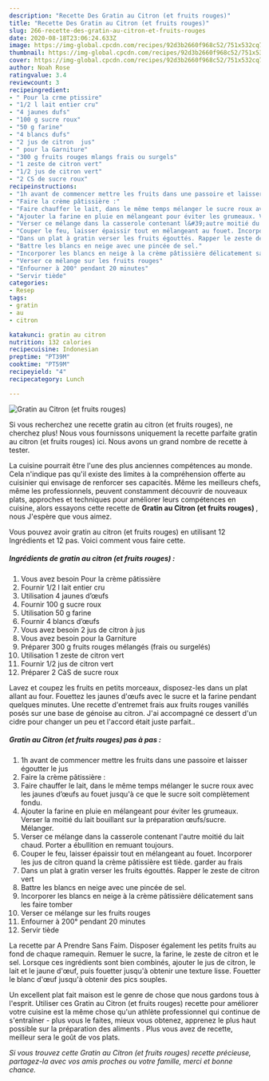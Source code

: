 ```yaml
---
description: "Recette Des Gratin au Citron (et fruits rouges)"
title: "Recette Des Gratin au Citron (et fruits rouges)"
slug: 266-recette-des-gratin-au-citron-et-fruits-rouges
date: 2020-08-18T23:06:24.633Z
image: https://img-global.cpcdn.com/recipes/92d3b2660f968c52/751x532cq70/gratin-au-citron-et-fruits-rouges-photo-principale-de-la-recette.jpg
thumbnail: https://img-global.cpcdn.com/recipes/92d3b2660f968c52/751x532cq70/gratin-au-citron-et-fruits-rouges-photo-principale-de-la-recette.jpg
cover: https://img-global.cpcdn.com/recipes/92d3b2660f968c52/751x532cq70/gratin-au-citron-et-fruits-rouges-photo-principale-de-la-recette.jpg
author: Noah Rose
ratingvalue: 3.4
reviewcount: 3
recipeingredient:
- " Pour la crme ptissire"
- "1/2 l lait entier cru"
- "4 jaunes dufs"
- "100 g sucre roux"
- "50 g farine"
- "4 blancs dufs"
- "2 jus de citron  jus"
- " pour la Garniture"
- "300 g fruits rouges mlangs frais ou surgels"
- "1 zeste de citron vert"
- "1/2 jus de citron vert"
- "2 CS de sucre roux"
recipeinstructions:
- "1h avant de commencer mettre les fruits dans une passoire et laisser égoutter le jus"
- "Faire la crème pâtissière :"
- "Faire chauffer le lait, dans le même temps mélanger le sucre roux avec les jaunes d’œufs au fouet jusqu&#39;à ce que le sucre soit complètement fondu."
- "Ajouter la farine en pluie en mélangeant pour éviter les grumeaux. Verser la moitié du lait bouillant sur la préparation œufs/sucre. Mélanger."
- "Verser ce mélange dans la casserole contenant l&#39;autre moitié du lait chaud. Porter a ébullition en remuant toujours."
- "Couper le feu, laisser épaissir tout en mélangeant au fouet. Incorporer les jus de citron quand la crème pâtissière est tiède. garder au frais"
- "Dans un plat à gratin verser les fruits égouttés. Rapper le zeste de citron vert"
- "Battre les blancs en neige avec une pincée de sel."
- "Incorporer les blancs en neige à la crème pâtissière délicatement sans les faire tomber"
- "Verser ce mélange sur les fruits rouges"
- "Enfourner à 200° pendant 20 minutes"
- "Servir tiède"
categories:
- Resep
tags:
- gratin
- au
- citron

katakunci: gratin au citron 
nutrition: 132 calories
recipecuisine: Indonesian
preptime: "PT39M"
cooktime: "PT59M"
recipeyield: "4"
recipecategory: Lunch

---
```



![Gratin au Citron (et fruits rouges)](https://img-global.cpcdn.com/recipes/92d3b2660f968c52/751x532cq70/gratin-au-citron-et-fruits-rouges-photo-principale-de-la-recette.jpg)

Si vous recherchez une recette gratin au citron (et fruits rouges), ne cherchez plus! Nous vous fournissons uniquement la recette parfaite gratin au citron (et fruits rouges) ici. Nous avons un grand nombre de recette à tester.

La cuisine pourrait être l'une des plus anciennes compétences au monde. Cela n'indique pas qu'il existe des limites à la compréhension offerte au cuisinier qui envisage de renforcer ses capacités. Même les meilleurs chefs, même les professionnels, peuvent constamment découvrir de nouveaux plats, approches et techniques pour améliorer leurs compétences en cuisine, alors essayons cette recette de <strong> Gratin au Citron (et fruits rouges) </strong>, nous J'espère que vous aimez.

<!--inarticleads1-->

Vous pouvez avoir gratin au citron (et fruits rouges) en utilisant 12 Ingrédients et 12 pas. Voici comment vous faire cette.

##### Ingrédients de gratin au citron (et fruits rouges) :

1. Vous avez besoin  Pour la crème pâtissière
1. Fournir 1/2 l lait entier cru
1. Utilisation 4 jaunes d’œufs
1. Fournir 100 g sucre roux
1. Utilisation 50 g farine
1. Fournir 4 blancs d’œufs
1. Vous avez besoin 2 jus de citron à jus
1. Vous avez besoin  pour la Garniture
1. Préparer 300 g fruits rouges mélangés (frais ou surgelés)
1. Utilisation 1 zeste de citron vert
1. Fournir 1/2 jus de citron vert
1. Préparer 2 CàS de sucre roux


Lavez et coupez les fruits en petits morceaux, disposez-les dans un plat allant au four. Fouettez les jaunes d&#39;œufs avec le sucre et la farine pendant quelques minutes. Une recette d&#39;entremet frais aux fruits rouges vanillés posés sur une base de génoise au citron. J&#39;ai accompagné ce dessert d&#39;un cidre pour changer un peu et l&#39;accord était juste parfait.. 

<!--inarticleads2-->

##### Gratin au Citron (et fruits rouges) pas à pas :

1. 1h avant de commencer mettre les fruits dans une passoire et laisser égoutter le jus
1. Faire la crème pâtissière :
1. Faire chauffer le lait, dans le même temps mélanger le sucre roux avec les jaunes d’œufs au fouet jusqu&#39;à ce que le sucre soit complètement fondu.
1. Ajouter la farine en pluie en mélangeant pour éviter les grumeaux. Verser la moitié du lait bouillant sur la préparation œufs/sucre. Mélanger.
1. Verser ce mélange dans la casserole contenant l&#39;autre moitié du lait chaud. Porter a ébullition en remuant toujours.
1. Couper le feu, laisser épaissir tout en mélangeant au fouet. Incorporer les jus de citron quand la crème pâtissière est tiède. garder au frais
1. Dans un plat à gratin verser les fruits égouttés. Rapper le zeste de citron vert
1. Battre les blancs en neige avec une pincée de sel.
1. Incorporer les blancs en neige à la crème pâtissière délicatement sans les faire tomber
1. Verser ce mélange sur les fruits rouges
1. Enfourner à 200° pendant 20 minutes
1. Servir tiède


La recette par A Prendre Sans Faim. Disposer également les petits fruits au fond de chaque ramequin. Remuer le sucre, la farine, le zeste de citron et le sel. Lorsque ces ingrédients sont bien combinés, ajouter le jus de citron, le lait et le jaune d&#39;œuf, puis fouetter jusqu&#39;à obtenir une texture lisse. Fouetter le blanc d&#39;œuf jusqu&#39;à obtenir des pics souples. 

<!--inarticleads1-->

<p>
Un excellent plat fait maison est le genre de chose que nous gardons tous à l'esprit. Utiliser ces Gratin au Citron (et fruits rouges) recette pour améliorer votre cuisine est la même chose qu'un athlète professionnel qui continue de s'entraîner - plus vous le faites, mieux vous obtenez, apprenez le plus haut possible sur la préparation des aliments . Plus vous avez de recette, meilleur sera le goût de vos plats.
</p>

<p>
<i>Si vous trouvez cette Gratin au Citron (et fruits rouges) recette précieuse, partagez-la avec vos amis proches ou votre famille, merci et bonne chance.</i>
</p>
